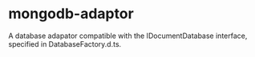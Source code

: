 # mongodb-adaptor

A database adapator compatible with the IDocumentDatabase interface, specified in DatabaseFactory.d.ts.

